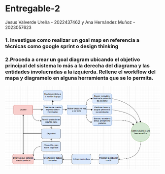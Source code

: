 # Entregable-2

Jesus Valverde Ureña - 2022437462 y Ana Hernández Muñoz - 2023057623

### 1. Investigue como realizar un goal map en referencia a técnicas como google sprint o design thinking

### 2.Proceda a crear un goal diagram ubicando el objetivo principal del sistema lo más a la derecha del diagrama y las entidades involucradas a la izquierda. Rellene el workflow del mapa y diagramelo en alguna herramienta que se lo permita.
![Goal Map](images/GoalMap.png)
